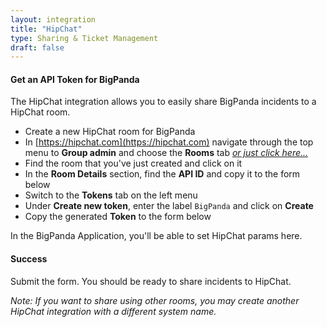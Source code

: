 ```yaml
---
layout: integration
title: "HipChat"
type: Sharing & Ticket Management
draft: false
---
```


#### Get an API Token for BigPanda
The HipChat integration allows you to easily share BigPanda incidents to a HipChat room.

* Create a new HipChat room for BigPanda
* In [https://hipchat.com](https://hipchat.com) navigate through the top menu to **Group admin** and choose the **Rooms** tab *[or just click here...](https://hipchat.com/admin/rooms)*
* Find the room that you've just created and click on it
* In the **Room Details** section, find the **API ID** and copy it to the form below
* Switch to the **Tokens** tab on the left menu
* Under **Create new token**, enter the label `BigPanda` and click on **Create**
* Copy the generated **Token** to the form below

<!-- app-only-start -->

<!-- include 'integrations/hipchat/hipchat' -->

<!-- app-only-end -->

<!-- docs-only-start -->

In the BigPanda Application, you'll be able to set HipChat params here.

<!-- docs-only-end -->

<!-- section-separator -->
#### Success
Submit the form. You should be ready to share incidents to HipChat.

*Note: If you want to share using other rooms, you may create another HipChat integration with a different system name.*
